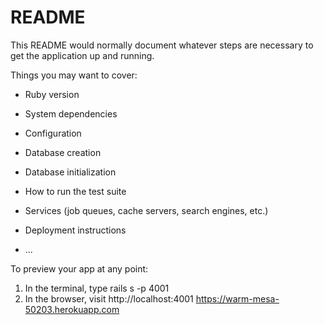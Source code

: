# README

This README would normally document whatever steps are necessary to get the
application up and running.

Things you may want to cover:

* Ruby version

* System dependencies

* Configuration

* Database creation

* Database initialization

* How to run the test suite

* Services (job queues, cache servers, search engines, etc.)

* Deployment instructions

* ...

To preview your app at any point:

1. In the terminal, type rails s -p 4001
2. In the browser, visit http://localhost:4001  https://warm-mesa-50203.herokuapp.com
